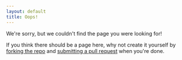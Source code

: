 ```yaml
---
layout: default
title: Oops!
---
```


We're sorry, but we couldn't find the page you were looking for!

If you think there should be a page here, why not create it yourself by [forking the repo](https://help.github.com/articles/fork-a-repo) and [submitting a pull request](https://help.github.com/articles/creating-a-pull-request) when you're done.
